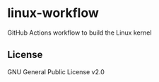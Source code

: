 # linux-workflow
GitHub Actions workflow to build the Linux kernel

## License
GNU General Public License v2.0

